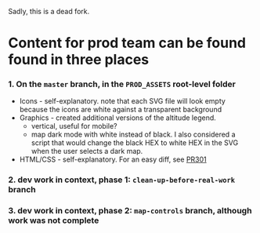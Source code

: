 Sadly, this is a dead fork.

# Content for prod team can be found found in three places

### 1. On the `master` branch, in the `PROD_ASSETS` root-level folder

  - Icons - self-explanatory. note that each SVG file will look empty because the icons are white against a transparent background
  - Graphics - created additional versions of the altitude legend.
     - vertical, useful for mobile?
     - map dark mode with white instead of black. I also considered a script that would change the black HEX to white HEX in the SVG when the user selects a dark map. 
  - HTML/CSS - self-explanatory. For an easy diff, see [PR301](https://github.com/wiedehopf/tar1090/pull/301)

### 2. dev work in context, phase 1: `clean-up-before-real-work` branch

### 3. dev work in context, phase 2: `map-controls` branch, although work was not complete





